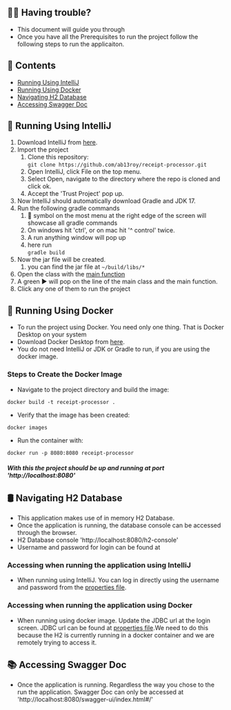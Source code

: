 ## 🧗‍♂️ Having trouble?
- This document will guide you through
- Once you have all the Prerequisites to run the project follow the following steps to run the applicaiton.

## 📂 Contents
- [Running Using IntelliJ](#-running-using-intellij)
- [Running Using Docker](#-running-using-docker)
- [Navigating H2 Database](#-navigating-h2-database)
- [Accessing Swagger Doc](#-accessing-swagger-doc)

## 🏃 Running Using IntelliJ
1. Download IntelliJ from <a href="https://www.jetbrains.com/idea/download" target="_blank">here</a>.
2. Import the project
    1. Clone this repository: </br>
       ```git clone https://github.com/ab13roy/receipt-processor.git```
    2. Open IntelliJ, click File on the top menu.
    3. Select Open, navigate to the directory where the repo is cloned and click ok.
    4. Accept the 'Trust Project' pop up.
3. Now IntelliJ should automatically download Gradle and JDK 17.
4. Run the following gradle commands
    1. 🐘 symbol on the most menu at the right edge of the screen will showcase all gradle commands
    2. On windows hit 'ctrl', or on mac hit '^ control' twice.
    3. A run anything window will pop up
    4. here run </br>
       ``` gradle build ```
5. Now the jar file will be created.
    1. you can find the jar file at ```~/build/libs/* ```
6. Open the class with the [main function](src/main/java/com/fetch_rewards/receipt_processor/ReceiptProcessorApplication.java)
7. A  green ▶ will pop on the line of the main class and the main function.
8. Click any one of them to run the project

## 🐳 Running Using Docker
- To run the project using Docker. You need only one thing. That is Docker Desktop on your system
- Download Docker Desktop  from <a href="https://docs.docker.com/get-started/get-docker/" target="_blank">here</a>.
- You do not need IntelliJ or JDK or Gradle to run, if you are using the docker image.


### Steps to Create the Docker Image
- Navigate to the project directory and build the image:
```shell
docker build -t receipt-processor .
```
- Verify that the image has been created:
```shell
docker images
```
- Run the container with:
```shell
docker run -p 8080:8080 receipt-processor
```
#### *With this the project should be up and running at port 'http://localhost:8080'*

## 🛢️ Navigating H2 Database
- This application makes use of in memory H2 Database.
- Once the application is running, the database console can be accessed through the browser.
- H2 Database console 'http://localhost:8080/h2-console'
- Username and password for login can be found at

### Accessing when running the application using IntelliJ
- When running using IntelliJ. You can log in directly using the username and password from the [properties file](/src/main/resources/application.properties).
### Accessing when running the application using Docker
- When running using docker image. Update the JDBC url at the login screen. JDBC url can be found at [properties file](/src/main/resources/application.properties).We need to do this because the H2 is currently running in a docker container and we are remotely trying to access it.

## 📚 Accessing Swagger Doc
- Once the application is running. Regardless the way you chose to the run the application. Swagger Doc can only be accessed at 'http://localhost:8080/swagger-ui/index.html#/'